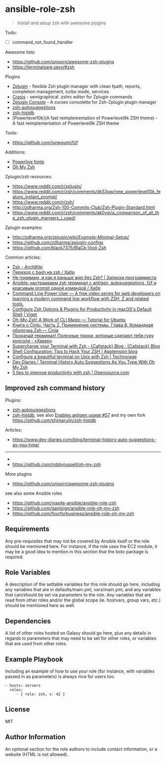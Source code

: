 ansible-role-zsh
=========

> Install and setup zsh with awesome plugins

Todo:

- [ ] command_not_found_handler

Awesome lists:

- https://github.com/unixorn/awesome-zsh-plugins
- https://terminalsare.sexy/#zsh

Plugins

- [Zplugin](https://github.com/zdharma/zplugin) - flexible Zsh plugin manager with clean fpath, reports, completion management, turbo mode, services
- [Crasis](https://github.com/zdharma/zplugin-crasis) - semigraphical .zshrc editor for Zplugin commands
- [Zplugin Console](https://github.com/zplugin/zplugin-console) - A curses consolette for Zsh-Zplugin plugin manager
- [zsh-autosuggestions](https://github.com/zsh-users/zsh-autosuggestions)
- [zsh-histdb](https://github.com/larkery/zsh-histdb)
- [Powerlevel10k](A fast reimplementation of Powerlevel9k ZSH theme) - A fast reimplementation of Powerlevel9k ZSH theme

Tools: 

- https://github.com/junegunn/fzf

Additions:

- [Powerline fonts](https://github.com/powerline/fonts)
- [Oh My Zsh](https://github.com/robbyrussell/oh-my-zsh)

Zplugin/zsh resources:

- https://www.reddit.com/r/zplugin/
- https://www.reddit.com/r/zsh/comments/dk53ow/new_powerlevel10k_feature_instant_prompt/
- https://www.reddit.com/r/zsh/
- http://zdharma.org/Zsh-100-Commits-Club/Zsh-Plugin-Standard.html
- https://www.reddit.com/r/zsh/comments/ak0vgi/a_comparison_of_all_the_zsh_plugin_mangers_i_used/

Zplugin examples:

- http://zdharma.org/zplugin/wiki/Example-Minimal-Setup/
- https://github.com/zdharma/zplugin-configs
- https://github.com/black7375/BlaCk-Void-Zsh

Common articles:

- [Zsh - ArchWiki](https://wiki.archlinux.org/index.php/Zsh)
- [Переход с bash на zsh / Хабр](https://habr.com/ru/post/326580/)
- [Не понимаю, и как я раньше жил без Zsh? \| Записки программиста](https://eax.me/zsh/)
- [Ansible: настраиваем zsh терминал с antigen, autosuggestions, fzf и красивым prompt одной командой / Хабр](https://habr.com/ru/post/323496/)
- [Command Line Power User — A free video series for web developers on learning a modern command line workflow with ZSH, Z and related tools.](https://commandlinepoweruser.com/)
- [Configure Zsh Options & Plugins for Productivity in macOS's Default Shell \| Viget](https://www.viget.com/articles/zsh-config-productivity-plugins-for-mac-oss-default-shell/)
- [Oh-My-Zsh! A Work of CLI Magic — Tutorial for Ubuntu](https://medium.com/wearetheledger/oh-my-zsh-made-for-cli-lovers-installation-guide-3131ca5491fb)
- [Книга о Cintu. Часть 2. Применение системы. Глава 8. Командная оболочка Zsh — Cinia](https://www.cinia.ru/kniga-o-cintu-chast-2-primenenie-sistemy-glava-8-komandnaya-obolochka-zsh/)
- [Прокачай терминал! Полезные трюки, которые сделают тебя гуру консоли - «Хакер»](https://xakep.ru/2017/05/18/cli-console-tips/)
- [Supercharge your Terminal with Zsh - {Callstack} Blog : {Callstack} Blog](https://callstack.com/blog/supercharge-your-terminal-with-zsh/)
- [Shell Configuration: Tips to Hack Your ZSH \| Apptension blog](https://blog.apptension.com/2018/08/30/shell-configuration-hack-your-zsh/)
- [Configure a beautiful terminal on Unix with Zsh \| Technorage](https://deepu.tech/configure-a-beautiful-terminal-on-unix/)
- [Dev Diaries \| Terminal History Auto Suggestions As You Type With Oh My Zsh](https://www.dev-diaries.com/blog/terminal-history-auto-suggestions-as-you-type/)
- [5 tips to improve productivity with zsh \| Opensource.com](https://opensource.com/article/18/9/tips-productivity-zsh)


## Improved zsh command history

Plugins:

- [zsh-autosuggestions](https://github.com/zsh-users/zsh-autosuggestions)
- [zsh-histdb](https://github.com/larkery/zsh-histdb), see also 
  [Enables antigen usage #57](https://github.com/larkery/zsh-histdb/pull/57) and my own fork https://github.com/shimarulin/zsh-histdb

Articles:

- https://www.dev-diaries.com/blog/terminal-history-auto-suggestions-as-you-type/

---
- 
- https://github.com/robbyrussell/oh-my-zsh

More plugins

- https://github.com/unixorn/awesome-zsh-plugins

see also some Ansible roles

- https://github.com/viasite-ansible/ansible-role-zsh
- https://github.com/gantsign/ansible-role-oh-my-zsh
- https://github.com/fourforbusiness/ansible-role-oh-my-zsh

Requirements
------------

Any pre-requisites that may not be covered by Ansible itself or the role should be mentioned here. For instance, if the role uses the EC2 module, it may be a good idea to mention in this section that the boto package is required.

Role Variables
--------------

A description of the settable variables for this role should go here, including any variables that are in defaults/main.yml, vars/main.yml, and any variables that can/should be set via parameters to the role. Any variables that are read from other roles and/or the global scope (ie. hostvars, group vars, etc.) should be mentioned here as well.

Dependencies
------------

A list of other roles hosted on Galaxy should go here, plus any details in regards to parameters that may need to be set for other roles, or variables that are used from other roles.

Example Playbook
----------------

Including an example of how to use your role (for instance, with variables passed in as parameters) is always nice for users too:

    - hosts: servers
      roles:
         - { role: zsh, x: 42 }

License
-------

MIT

Author Information
------------------

An optional section for the role authors to include contact information, or a website (HTML is not allowed).
